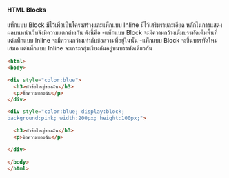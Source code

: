#### HTML  Blocks

แท็กแบบ Block มีไว้เพื่อเป็นโครงสร้างและแท็กแบบ Inline มีไว้เสริมรายละเอียด หลักในการแสดงผลบนหน้าเว็บจึงมีความแตกต่างกัน ดังนี้คือ
   -แท็กแบบ Block จะมีความกว้างเต็มบรรทัดเต็มพื้นที่ แต่แท็กแบบ Inline จะมีความกว้างเท่ากับข้อความที่อยู่ในนั้น 
   -แท็กแบบ Block จะขึ้นบรรทัดใหม่เสมอ แต่แท็กแบบ Inline จะเกาะกลุ่มเรียงกันอยู่บนบรรทัดเดียวกัน    


```html
<html>
<body>

<div style="color:blue">
  <h3>หัวข้อใหญ่ของฉัน</h3>
  <p>ข้อความของฉัน</p>
</div>

<div style="color:blue; display:block;
background:pink; width:200px; height:100px;">

  <h3>หัวข้อใหญ่ของฉัน</h3>
  <p>ข้อความของฉัน</p>

</div>

</body>
</html>
```